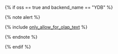{% if oss == true and backend_name == "YDB" %}

{% note alert %}

{% include [only_allow_for_olap_text](only_allow_for_olap_text.md) %}

{% endnote %}

{% endif %}
